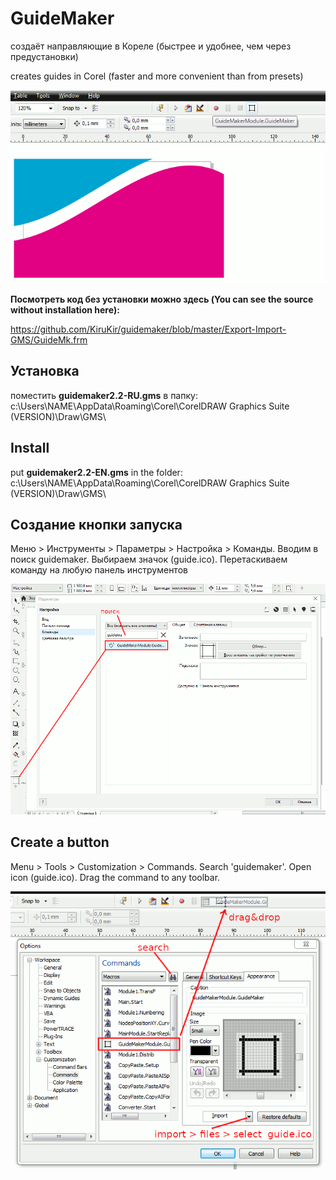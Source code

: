 # GuideMaker
создаёт направляющие в Кореле
(быстрее и удобнее, чем через предустановки)

creates guides in Corel
(faster and more convenient than from presets)

![guidemaker action](https://github.com/KiruKir/guidemaker/blob/master/guidemaker.gif)

**Посмотреть код без установки можно здесь (You can see the source without installation here):**

https://github.com/KiruKir/guidemaker/blob/master/Export-Import-GMS/GuideMk.frm

## Установка 

поместить **guidemaker2.2-RU.gms** в папку: 
c:\Users\NAME\AppData\Roaming\Corel\CorelDRAW Graphics Suite (VERSION)\Draw\GMS\

## Install

put **guidemaker2.2-EN.gms** in the folder:
c:\Users\NAME\AppData\Roaming\Corel\CorelDRAW Graphics Suite (VERSION)\Draw\GMS\

## Создание кнопки запуска

Меню > Инструменты > Параметры > Настройка > Команды. Вводим в поиск guidemaker. Выбираем значок (guide.ico). Перетаскиваем команду на любую панель инструментов

![add icon](https://github.com/KiruKir/guidemaker/blob/master/create_button_20_ru.gif)

## Create a button

Menu > Tools > Customization > Commands. Search 'guidemaker'. Open icon (guide.ico). Drag the command to any toolbar.

![add icon](https://github.com/KiruKir/guidemaker/blob/master/create_button_x5_en.gif)

